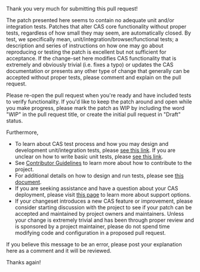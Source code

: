Thank you very much for submitting this pull request!

The patch presented here seems to contain no adequate unit and/or integration tests. Patches that alter CAS core 
functionality without proper tests, regardless of how small they may seem, are automatically closed. By test, we specifically 
mean, unit/integration/browser/functional tests; a description and series of instructions on how one may go about 
reproducing or testing the patch is excellent but not sufficient for acceptance. If the change-set here 
modifies CAS functionality that is extremely and obviously trivial (i.e. fixes a typo) or updates the CAS documentation or 
presents any other type of change that generally can be accepted without proper tests, 
please comment and explain on the pull request.

Please re-open the pull request when you're ready and have included tests to verify 
functionality. If you'd like to keep the patch around and open while you make progress, 
please mark the patch as WIP by including the word "WIP" in the pull request title, or create the initial pull request in "Draft" status.

Furthermore,

- To learn about CAS test process and how you may design and development unit/integration tests, please [see this link](https://apereo.github.io/cas/development/developer/Test-Process.html). If you are unclear on how to write basic unit tests, please [see this link](https://junit.org/).
- See [Contributor Guidelines](https://apereo.github.io/cas/developer/Contributor-Guidelines.html) to learn more about how to contribute to the project.
- For additional details on how to design and run tests, please see [this document](https://apereo.github.io/cas/development/developer/Test-Process.html).
- If you are seeking assistance and have a question about your CAS deployment, please visit [this page](https://apereo.github.io/cas/Support.html) to learn more about support options.
- If your changeset introduces a new CAS feature or improvement, please consider starting 
  discussion with the project to see if your patch can be accepted and maintained by project owners and maintainers. Unless your change is
  extremely trivial and has been through proper review and is sponsored by a project maintainer, please do not spend time 
  modifying code and configuration in a proposed pull request. 

If you believe this message to be an error, please post your explanation here as a comment and it will be reviewed.

Thanks again!

